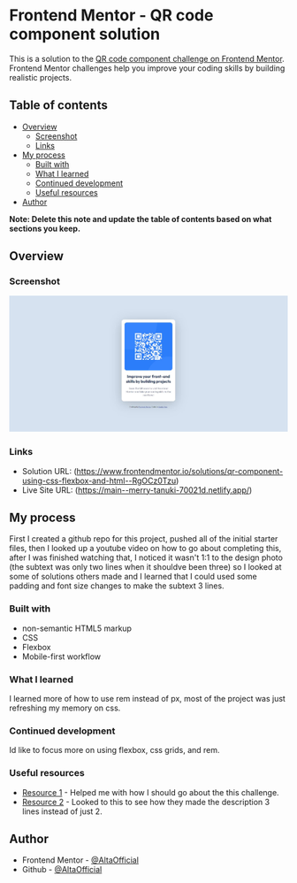 # Frontend Mentor - QR code component solution

This is a solution to the [QR code component challenge on Frontend Mentor](https://www.frontendmentor.io/challenges/qr-code-component-iux_sIO_H). Frontend Mentor challenges help you improve your coding skills by building realistic projects. 

## Table of contents

- [Overview](#overview)
  - [Screenshot](#screenshot)
  - [Links](#links)
- [My process](#my-process)
  - [Built with](#built-with)
  - [What I learned](#what-i-learned)
  - [Continued development](#continued-development)
  - [Useful resources](#useful-resources)
- [Author](#author)

**Note: Delete this note and update the table of contents based on what sections you keep.**

## Overview

### Screenshot

![](./images/Finished%20Project.JPG)

### Links

- Solution URL: (https://www.frontendmentor.io/solutions/qr-component-using-css-flexbox-and-html--RgOCz0Tzu)
- Live Site URL: (https://main--merry-tanuki-70021d.netlify.app/)

## My process

First I created a github repo for this project, pushed all of the initial starter files, then I looked up a youtube video on how to go about completing this, after I was finished watching that, I noticed it wasn't 1:1 to the design photo (the subtext was only two lines when it shouldve been three) so I looked at some of solutions others made and I learned that I could used some padding and font size changes to make the subtext 3 lines.

### Built with

- non-semantic HTML5 markup
- CSS
- Flexbox
- Mobile-first workflow

### What I learned

I learned more of how to use rem instead of px, most of the project was just refreshing my memory on css.

### Continued development

Id like to focus more on using flexbox, css grids, and rem.

### Useful resources

- [Resource 1](https://www.youtube.com/watch?v=JFyMWwOxHYM&t=360s) - Helped me with how I should go about the this challenge.
- [Resource 2](https://www.frontendmentor.io/solutions/landing-page-using-tailwindcss-oEe2kclA63) - Looked to this to see how they made the description 3 lines instead of just 2.

## Author

- Frontend Mentor - [@AltaOfficial](https://www.frontendmentor.io/profile/AltaOfficial)
- Github - [@AltaOfficial](https://github.com/AltaOfficial)
